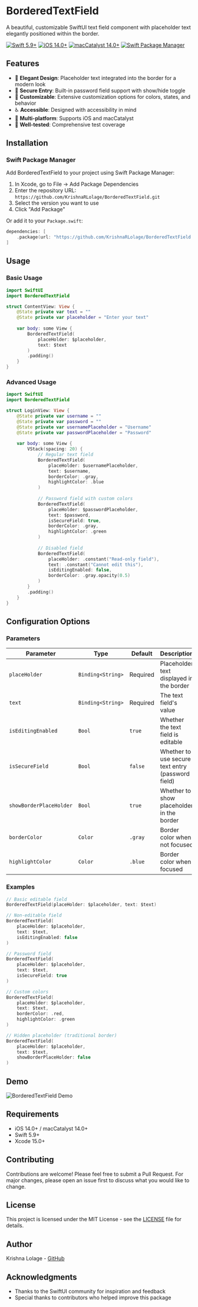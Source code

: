 # BorderedTextField

A beautiful, customizable SwiftUI text field component with placeholder text elegantly positioned within the border.

[![Swift 5.9+](https://img.shields.io/badge/Swift-5.9+-orange.svg)](https://swift.org)
[![iOS 14.0+](https://img.shields.io/badge/iOS-14.0+-blue.svg)](https://developer.apple.com/ios/)
[![macCatalyst 14.0+](https://img.shields.io/badge/macCatalyst-14.0+-green.svg)](https://developer.apple.com/mac-catalyst/)
[![Swift Package Manager](https://img.shields.io/badge/Swift%20Package%20Manager-compatible-brightgreen.svg)](https://github.com/apple/swift-package-manager)

## Features

- 🎨 **Elegant Design**: Placeholder text integrated into the border for a modern look
- 🔐 **Secure Entry**: Built-in password field support with show/hide toggle
- 🎯 **Customizable**: Extensive customization options for colors, states, and behavior
- ♿ **Accessible**: Designed with accessibility in mind
- 📱 **Multi-platform**: Supports iOS and macCatalyst
- 🧪 **Well-tested**: Comprehensive test coverage

## Installation

### Swift Package Manager

Add BorderedTextField to your project using Swift Package Manager:

1. In Xcode, go to File → Add Package Dependencies
2. Enter the repository URL: `https://github.com/KrishnaRLolage/BorderedTextField.git`
3. Select the version you want to use
4. Click "Add Package"

Or add it to your `Package.swift`:

```swift
dependencies: [
    .package(url: "https://github.com/KrishnaRLolage/BorderedTextField.git", from: "1.0.0")
]
```

## Usage

### Basic Usage

```swift
import SwiftUI
import BorderedTextField

struct ContentView: View {
    @State private var text = ""
    @State private var placeholder = "Enter your text"
    
    var body: some View {
        BorderedTextField(
            placeHolder: $placeholder,
            text: $text
        )
        .padding()
    }
}
```

### Advanced Usage

```swift
import SwiftUI
import BorderedTextField

struct LoginView: View {
    @State private var username = ""
    @State private var password = ""
    @State private var usernamePlaceholder = "Username"
    @State private var passwordPlaceholder = "Password"
    
    var body: some View {
        VStack(spacing: 20) {
            // Regular text field
            BorderedTextField(
                placeHolder: $usernamePlaceholder,
                text: $username,
                borderColor: .gray,
                highlightColor: .blue
            )
            
            // Password field with custom colors
            BorderedTextField(
                placeHolder: $passwordPlaceholder,
                text: $password,
                isSecureField: true,
                borderColor: .gray,
                highlightColor: .green
            )
            
            // Disabled field
            BorderedTextField(
                placeHolder: .constant("Read-only field"),
                text: .constant("Cannot edit this"),
                isEditingEnabled: false,
                borderColor: .gray.opacity(0.5)
            )
        }
        .padding()
    }
}
```

## Configuration Options

### Parameters

| Parameter | Type | Default | Description |
|-----------|------|---------|-------------|
| `placeHolder` | `Binding<String>` | Required | Placeholder text displayed in the border |
| `text` | `Binding<String>` | Required | The text field's value |
| `isEditingEnabled` | `Bool` | `true` | Whether the text field is editable |
| `isSecureField` | `Bool` | `false` | Whether to use secure text entry (password field) |
| `showBorderPlaceHolder` | `Bool` | `true` | Whether to show placeholder in the border |
| `borderColor` | `Color` | `.gray` | Border color when not focused |
| `highlightColor` | `Color` | `.blue` | Border color when focused |

### Examples

```swift
// Basic editable field
BorderedTextField(placeHolder: $placeholder, text: $text)

// Non-editable field
BorderedTextField(
    placeHolder: $placeholder, 
    text: $text, 
    isEditingEnabled: false
)

// Password field
BorderedTextField(
    placeHolder: $placeholder, 
    text: $text, 
    isSecureField: true
)

// Custom colors
BorderedTextField(
    placeHolder: $placeholder,
    text: $text,
    borderColor: .red,
    highlightColor: .green
)

// Hidden placeholder (traditional border)
BorderedTextField(
    placeHolder: $placeholder,
    text: $text,
    showBorderPlaceHolder: false
)
```

## Demo

![BorderedTextField Demo](https://user-images.githubusercontent.com/21280198/157252118-05fa6d31-667b-4e38-bc46-0852b2a33917.gif)

## Requirements

- iOS 14.0+ / macCatalyst 14.0+
- Swift 5.9+
- Xcode 15.0+

## Contributing

Contributions are welcome! Please feel free to submit a Pull Request. For major changes, please open an issue first to discuss what you would like to change.

## License

This project is licensed under the MIT License - see the [LICENSE](LICENSE) file for details.

## Author

Krishna Lolage - [GitHub](https://github.com/KrishnaRLolage)

## Acknowledgments

- Thanks to the SwiftUI community for inspiration and feedback
- Special thanks to contributors who helped improve this package
